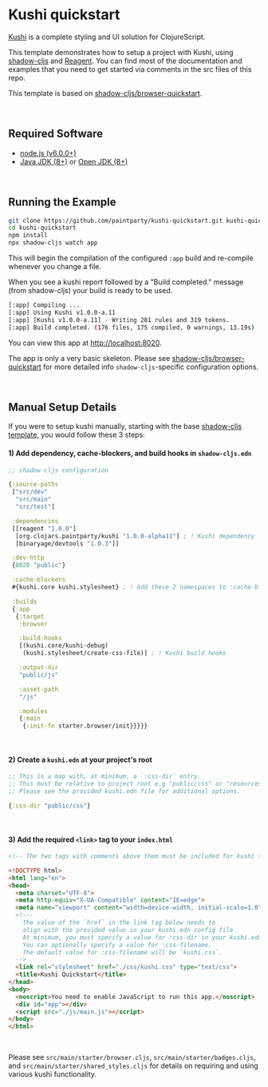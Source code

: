 # Kushi quickstart
[Kushi](https://github.com/paintparty/kushi) is a complete styling and UI solution for ClojureScript.

This template demonstrates how to setup a project with Kushi, using [shadow-cljs](https://github.com/thheller/shadow-cljs) and [Reagent](https://reagent-project.github.io/). You can find most of the documentation and examples that you need to get started via comments in the src files of this repo.

This template is based on [shadow-cljs/browser-quickstart](https://github.com/shadow-cljs/quickstart-browser).

<br>

## Required Software

- [node.js (v6.0.0+)](https://nodejs.org/en/download/)
- [Java JDK (8+)](http://www.oracle.com/technetwork/java/javase/downloads/index.html) or [Open JDK (8+)](http://jdk.java.net/10/)


<br>

## Running the Example

```bash
git clone https://github.com/paintparty/kushi-quickstart.git kushi-quickstart
cd kushi-quickstart
npm install
npx shadow-cljs watch app
```

This will begin the compilation of the configured `:app` build and re-compile whenever you change a file.

When you see a kushi report followed by a "Build completed." message (from shadow-cljs) your build is ready to be used.

```bash
[:app] Compiling ...
[:app] Using Kushi v1.0.0-a.11
[:app] [Kushi v1.0.0-a.11] - Writing 281 rules and 319 tokens.
[:app] Build completed. (176 files, 175 compiled, 0 warnings, 13.19s)
```

You can view this app at  [http://localhost:8020](http://localhost:8020).


The app is only a very basic skeleton. Please see [shadow-cljs/browser-quickstart](https://github.com/shadow-cljs/quickstart-browser) for more detailed info `shadow-cljs`-specific configuration options.

<br>

## Manual Setup Details
If you were to setup kushi manually, starting with the base [shadow-cljs template](https://github.com/shadow-cljs/quickstart-browser), you would follow these 3 steps:

#### 1) Add dependency, cache-blockers, and build hooks in `shadow-cljs.edn`
```Clojure
;; shadow-cljs configuration

{:source-paths
 ["src/dev"
  "src/main"
  "src/test"]

 :dependencies
 [[reagent "1.0.0"]
  [org.clojars.paintparty/kushi "1.0.0-alpha11"] ; ! Kushi dependency
  [binaryage/devtools "1.0.3"]]

 :dev-http
 {8020 "public"}

 :cache-blockers
 #{kushi.core kushi.stylesheet} ; ! Add these 2 namespaces to :cache-blockers entry.

 :builds
 {:app
  {:target
   :browser

   :build-hooks
   [(kushi.core/kushi-debug)
    (kushi.stylesheet/create-css-file)] ; ! Kushi build hooks

   :output-dir
   "public/js"

   :asset-path
   "/js"

   :modules
   {:main
    {:init-fn starter.browser/init}}}}}
```
<br>

#### 2) Create a `kushi.edn` at your project's root

```Clojure
;; This is a map with, at minimum, a `:css-dir` entry.
;; This must be relative to project root e.g "public/css" or "resources/public/css".
;; Please see the provided kushi.edn file for additional options.

{:css-dir "public/css"}
```
<br>

#### 3) Add the required `<link>` tag to your `index.html`
```html
<!-- The two tags with comments above them must be included for kushi to work. -->

<!DOCTYPE html>
<html lang="en">
<head>
  <meta charset="UTF-8">
  <meta http-equiv="X-UA-Compatible" content="IE=edge">
  <meta name="viewport" content="width=device-width, initial-scale=1.0">
  <!---
    The value of the `href` in the link tag below needs to
    align with the provided value in your kushi.edn config file.
    At minimum, you must specify a value for :css-dir in your kushi.edn.
    You can optionally specify a value for :css-filename.
    The default value for :css-filename will be `kushi.css`.
  -->
  <link rel="stylesheet" href="./css/kushi.css" type="text/css">
  <title>Kushi Quickstart</title>
</head>
<body>
  <noscript>You need to enable JavaScript to run this app.</noscript>
  <div id="app"></div>
  <script src="./js/main.js"></script>
</body>
</html>
```

<br>

Please see `src/main/starter/browser.cljs`, `src/main/starter/badges.cljs`, and `src/main/starter/shared_styles.cljs` for details on requiring and using various kushi functionality.
